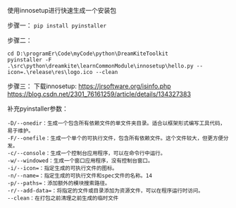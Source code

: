 使用innosetup进行快速生成一个安装包

步骤一：
```pip install pyinstaller```

步骤二：
```angular2html
cd D:\programEr\Code\myCode\python\DreamKiteToolkit
pyinstaller -F .\src\python\dreamkite\learnCommonModule\innosetup\hello.py --icon=.\release\res\logo.ico --clean
```
步骤三：
下载innosetup: https://jrsoftware.org/isinfo.php
https://blog.csdn.net/2301_76161259/article/details/134327383

补充pyinstaller参数：
```
-D/--onedir：生成一个包含所有依赖文件的单文件夹目录。适合以框架形式编写工具代码，易于维护。
-F/--onefile：生成一个单个的可执行文件，包含所有依赖文件。这个文件较大，但更方便分发。
-c/--console：生成一个控制台应用程序，可以在命令行中运行。
-w/--windowed：生成一个窗口应用程序，没有控制台窗口。
-i/--icon=：指定生成的可执行文件的图标。
-n/--name=：指定生成的可执行文件和spec文件的名称。14
-p/--paths=：添加额外的模块搜索路径。
-r/--add-data=：将指定的文件或目录添加为资源文件，可以在程序运行时访问。
--clean：在打包之前清理之前生成的临时文件
```